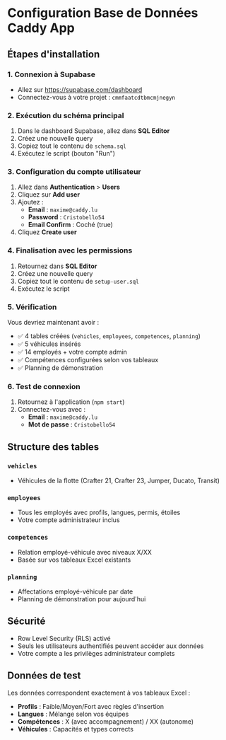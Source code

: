 # Configuration Base de Données Caddy App

## Étapes d'installation

### 1. Connexion à Supabase
- Allez sur https://supabase.com/dashboard
- Connectez-vous à votre projet : `cmmfaatcdtbmcmjnegyn`

### 2. Exécution du schéma principal
1. Dans le dashboard Supabase, allez dans **SQL Editor**
2. Créez une nouvelle query
3. Copiez tout le contenu de `schema.sql`
4. Exécutez le script (bouton "Run")

### 3. Configuration du compte utilisateur
1. Allez dans **Authentication** > **Users** 
2. Cliquez sur **Add user**
3. Ajoutez :
   - **Email** : `maxime@caddy.lu`
   - **Password** : `Cristobello54`
   - **Email Confirm** : Coché (true)
4. Cliquez **Create user**

### 4. Finalisation avec les permissions
1. Retournez dans **SQL Editor**
2. Créez une nouvelle query
3. Copiez tout le contenu de `setup-user.sql`
4. Exécutez le script

### 5. Vérification
Vous devriez maintenant avoir :
- ✅ 4 tables créées (`vehicles`, `employees`, `competences`, `planning`)
- ✅ 5 véhicules insérés
- ✅ 14 employés + votre compte admin
- ✅ Compétences configurées selon vos tableaux
- ✅ Planning de démonstration

### 6. Test de connexion
1. Retournez à l'application (`npm start`)
2. Connectez-vous avec :
   - **Email** : `maxime@caddy.lu`
   - **Mot de passe** : `Cristobello54`

## Structure des tables

### `vehicles`
- Véhicules de la flotte (Crafter 21, Crafter 23, Jumper, Ducato, Transit)

### `employees`
- Tous les employés avec profils, langues, permis, étoiles
- Votre compte administrateur inclus

### `competences`
- Relation employé-véhicule avec niveaux X/XX
- Basée sur vos tableaux Excel existants

### `planning`
- Affectations employé-véhicule par date
- Planning de démonstration pour aujourd'hui

## Sécurité
- Row Level Security (RLS) activé
- Seuls les utilisateurs authentifiés peuvent accéder aux données
- Votre compte a les privilèges administrateur complets

## Données de test
Les données correspondent exactement à vos tableaux Excel :
- **Profils** : Faible/Moyen/Fort avec règles d'insertion
- **Langues** : Mélange selon vos équipes
- **Compétences** : X (avec accompagnement) / XX (autonome)
- **Véhicules** : Capacités et types corrects 